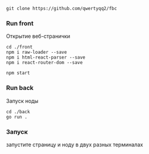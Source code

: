     git clone https://github.com/qwertyqq2/fbc

### Run front

Открытие веб-странички

    cd ./front
    npm i raw-loader --save
    npm i html-react-parser --save
    npm i react-router-dom --save
    
    npm start

### Run back

Запуск ноды

    cd ./back
    go run .


### Запуск

запустите страницу и ноду в двух разных терминалах

